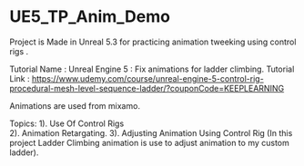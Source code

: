 # UE5_TP_Anim_Demo

Project is Made in Unreal 5.3 for practicing animation tweeking using control rigs .  

Tutorial Name : Unreal Engine 5 : Fix animations for ladder climbing.
Tutorial Link : https://www.udemy.com/course/unreal-engine-5-control-rig-procedural-mesh-level-sequence-ladder/?couponCode=KEEPLEARNING

Animations are used from mixamo.

Topics:
1). Use Of Control Rigs <br/>
2). Animation Retargating.
3). Adjusting Animation Using Control Rig (In this project Ladder Climbing animation is use to adjust animation to my custom ladder).
